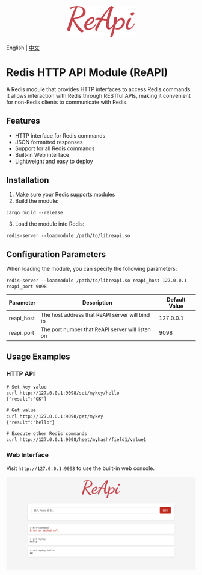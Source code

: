 <p align="center">
  <a href="https://github.com/if-nil/reapi" target="_blank" rel="noopener noreferrer">
    <img width="180" src="https://raw.githubusercontent.com/if-nil/reapi/refs/heads/master/docs/image/logo.svg" alt="ReAPI logo">
  </a>
</p>

English | [中文](README_ZH.md)

# Redis HTTP API Module (ReAPI)

A Redis module that provides HTTP interfaces to access Redis commands. It allows interaction with Redis through RESTful APIs, making it convenient for non-Redis clients to communicate with Redis.

## Features

- HTTP interface for Redis commands
- JSON formatted responses
- Support for all Redis commands
- Built-in Web interface
- Lightweight and easy to deploy

## Installation

1. Make sure your Redis supports modules
2. Build the module:
```shell
cargo build --release
```
3. Load the module into Redis:
```shell
redis-server --loadmodule /path/to/libreapi.so
```

## Configuration Parameters

When loading the module, you can specify the following parameters:

```shell
redis-server --loadmodule /path/to/libreapi.so reapi_host 127.0.0.1 reapi_port 9098
```

| Parameter | Description | Default Value |
|-----------|-------------|---------------|
| reapi_host | The host address that ReAPI server will bind to | 127.0.0.1 |
| reapi_port | The port number that ReAPI server will listen on | 9098 |


## Usage Examples

### HTTP API

```shell
# Set key-value
curl http://127.0.0.1:9098/set/mykey/hello
{"result":"OK"}
```

```shell
# Get value
curl http://127.0.0.1:9098/get/mykey
{"result":"hello"}
```

```shell
# Execute other Redis commands
curl http://127.0.0.1:9098/hset/myhash/field1/value1
```

### Web Interface

Visit `http://127.0.0.1:9098` to use the built-in web console.

[![](docs/image/web.png)](docs/image/web.png)
